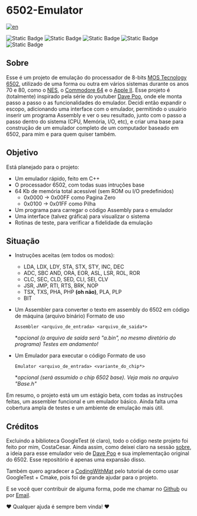 # 6502-Emulator

[![en](https://img.shields.io/badge/See_in_english-red)](https://github.com/CostaCesar/6502-Emulator/blob/main/README.md)

![Static Badge](https://img.shields.io/badge/Estado-Beta-purple)
![Static Badge](https://img.shields.io/badge/Feito_em-C%2B%2B-blue)
![Static Badge](https://img.shields.io/badge/Testes-GoogleTest-orange)
![Static Badge](https://img.shields.io/badge/Build-CMake-red)
![Static Badge](https://img.shields.io/badge/Platforma-Universal-white)

## Sobre
Esse é um projeto de emulação do processador de 8-bits [MOS Tecnology 6502](https://pt.wikipedia.org/wiki/6502), utilizado de uma forma ou outra em vários sistemas durante os anos 70 e 80,
como o [NES](https://pt.wikipedia.org/wiki/Nintendo_Entertainment_System), o [Commodore 64](https://pt.wikipedia.org/wiki/Commodore_64) e o [Apple II](https://pt.wikipedia.org/wiki/Apple_II).
Esse projeto é (totalmente) inspirado pela série do youtuber [Dave Poo](https://www.youtube.com/playlist?list=PLLwK93hM93Z13TRzPx9JqTIn33feefl37), onde ele monta passo a passo o as funcionalidades
do emulador. Decidi então expandir o escopo, adicionando uma interface com o emulador, permitindo o usuário inserir um programa Assembly e ver o seu resultado, junto com o passo a passo dentro do sistema
(CPU, Memória, I/O, etc), e criar uma base para construção de um emulador completo de um computador baseado em 6502, para mim e para quem quiser também.

## Objetivo
Está planejado para o projeto:
- Um emulador rápido, feito em C++
- O processador 6502, com todas suas intruções base
- 64 Kb de memória total acessível (sem ROM ou I/O predefinidos)
  - 0x0000 -> 0x00FF como Pagina Zero
  - 0x0100 -> 0x01FF como Pilha
- Um programa para carregar o código Assembly para o emulador
- Uma interface (talvez gráfica) para visualizar o sistema
- Rotinas de teste, para verificar a fidelidade da emulação

## Situação
- Instruções aceitas (em todos os modos):
  - LDA, LDX, LDY, STA, STX, STY, INC, DEC
  - ADC, SBC AND, ORA, EOR, ASL, LSR, ROL, ROR
  - CLC, SEC, CLD, SED, CLI, SEI, CLV
  - JSR, JMP, RTI, RTS, BRK, NOP
  - TSX, TXS, PHA, PHP **(oh não)**, PLA, PLP
  - BIT

- Um Assembler para converter o texto em assembly do 6502 em código de máquina (arquivo binário)
  Formato de uso
  ``` console
  Assembler <arquivo_de_entrada> <arquivo_de_saida*>
  ```
  **opcional (o arquivo de saída será "a.bin", no mesmo diretório do programa)*
  *Testes em andamento!*
  
- Um Emulador para executar o código
  Formato de uso
  ``` console
  Emulator <arquivo_de_entrada> <variante_do_chip*>
  ```
  **opcional (será assumido o chip 6502 base). Veja mais no arquivo "Base.h"*

Em resumo, o projeto está um um estágio beta, com todas as instruções feitas, um assembler funcional e um emulador básico. Ainda falta uma cobertura ampla de testes e um ambiente de emulação mais útil.

## Créditos
Excluindo a biblioteca GoogleTest (é claro), todo o código neste projeto foi feito por mim, CostaCesar. Ainda assim, como deixei claro na sessão [sobre](#sobre), a ideia para esse
emulador veio de [Dave Poo](https://www.youtube.com/playlist?list=PLLwK93hM93Z13TRzPx9JqTIn33feefl37) e sua implementação original do 6502. Esse repositório é apenas uma expansão disso.

Também quero agradecer a [CodingWithMat](https://www.youtube.com/@codingwithmat) pelo tutorial de como usar GoogleTest + Cmake, pois foi de grande ajudar para o projeto.

E se você quer contribuir de alguma forma, pode me chamar no [Github](https://github.com/CostaCesar) ou por [Email](mailto:caiocaesarmcosta@gmail.com).

❤️ Qualquer ajuda é sempre bem vinda! ❤️
